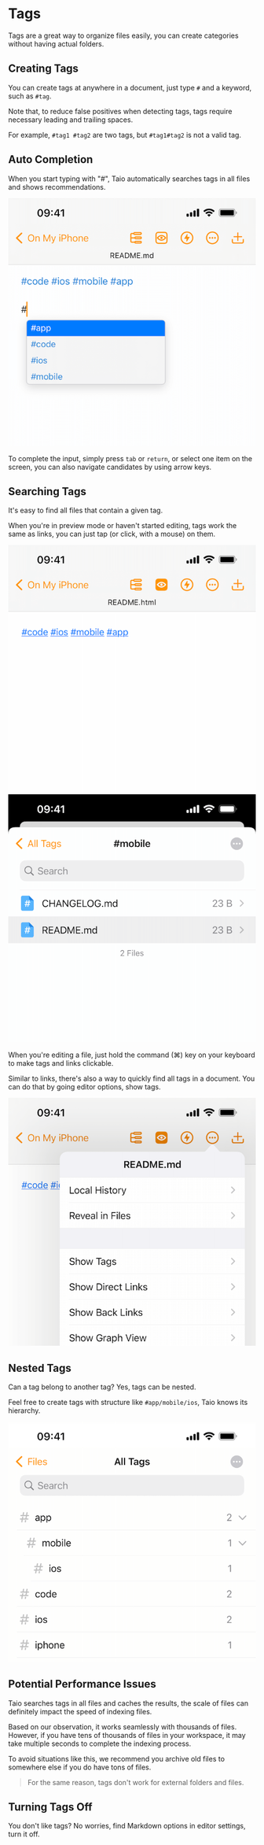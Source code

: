 # Tags

Tags are a great way to organize files easily, you can create categories without having actual folders.

## Creating Tags

You can create tags at anywhere in a document, just type `#` and a keyword, such as `#tag`.

Note that, to reduce false positives when detecting tags, tags require necessary leading and trailing spaces.

For example, `#tag1 #tag2` are two tags, but `#tag1#tag2` is not a valid tag.

## Auto Completion

When you start typing with "#", Taio automatically searches tags in all files and shows recommendations.

<img class="bordered_img" src="../editor/assets/IMG_1.png" />

To complete the input, simply press `tab` or `return`, or select one item on the screen, you can also navigate candidates by using arrow keys.

## Searching Tags

It's easy to find all files that contain a given tag.

When you're in preview mode or haven't started editing, tags work the same as links, you can just tap (or click, with a mouse) on them.

<img class="bordered_img" src="../editor/assets/IMG_2.png" />

<img class="bordered_img" src="../editor/assets/IMG_3.png" />

When you're editing a file, just hold the command (⌘) key on your keyboard to make tags and links clickable.

Similar to links, there's also a way to quickly find all tags in a document. You can do that by going editor options, show tags.

<img class="bordered_img" src="../editor/assets/IMG_4.png" />

## Nested Tags

Can a tag belong to another tag? Yes, tags can be nested.

Feel free to create tags with structure like `#app/mobile/ios`, Taio knows its hierarchy.

<img class="bordered_img" src="../editor/assets/IMG_5.png" />

## Potential Performance Issues

Taio searches tags in all files and caches the results, the scale of files can definitely impact the speed of indexing files.

Based on our observation, it works seamlessly with thousands of files. However, if you have tens of thousands of files in your workspace, it may take multiple seconds to complete the indexing process.

To avoid situations like this, we recommend you archive old files to somewhere else if you do have tons of files.

> For the same reason, tags don't work for external folders and files.

## Turning Tags Off

You don't like tags? No worries, find Markdown options in editor settings, turn it off.